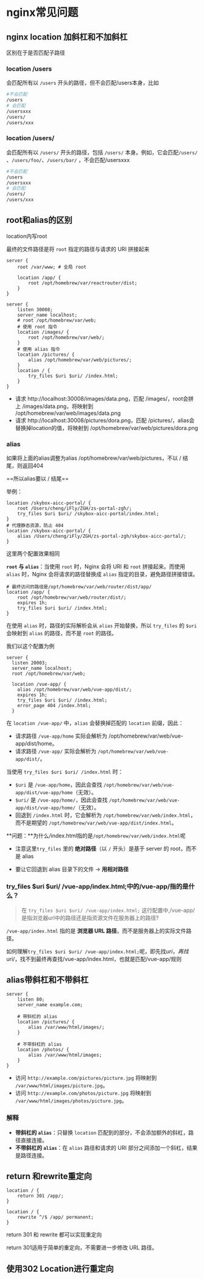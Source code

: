 # nginx常见问题

## nginx location 加斜杠和不加斜杠

区别在于是否匹配子路径

### location /users

 会匹配所有以 `/users` 开头的路径，但不会匹配/users本身，比如

```sh
#不会匹配
/users 
# 会匹配
/usersxxx
/users/
/users/xxx
```

### location /users/ 

会匹配所有以 `/users/` 开头的路径，包括 `/users/` 本身。例如，它会匹配`/users/` 、`/users/foo/`、`/users/bar/` ，不会匹配/usersxxx

```sh
#不会匹配
/users
/usersxxx
# 会匹配
/users/
/users/xxx
```



## root和alias的区别

location内写root

最终的文件路径是将 `root` 指定的路径与请求的 URI 拼接起来

```nginx
server {
    root /var/www; # 全局 root

    location /app/ {
        root /opt/homebrew/var/reactrouter/dist;
    }
}
```



```nginx
server {
    listen 30008;
    server_name localhost;
    # root /opt/homebrew/var/web;
    # 使用 root 指令
    location /images/ {
        root /opt/homebrew/var/web/;
    }
    # 使用 alias 指令
    location /pictures/ {
        alias /opt/homebrew/var/web/pictures/;
    }
    location / {
        try_files $uri $uri/ /index.html;
    }
}
```

- 请求 http://localhost:30008/images/data.png，匹配 /images/，root会拼上 /images/data.png，将映射到 /opt/homebrew/var/web/images/data.png
- 请求 http://localhost:30008/pictures/dora.png，匹配 /pictures/，alias会替换掉location的值，将映射到 /opt/homebrew/var/web/pictures/dora.png

### alias

如果将上面的alias调整为alias /opt/homebrew/var/web/pictures，不以 / 结尾，则返回404

==所以alias要以 / 结尾==

举例：

```nginx
location /skybox-aicc-portal/ {
    root /Users/cheng/iFly/ZGH/zs-portal-zgh/;
    try_files $uri $uri/ /skybox-aicc-portal/index.html;
}
# 代理静态资源，防止 404
location /skybox-aicc-portal/ {
    alias /Users/cheng/iFly/ZGH/zs-portal-zgh/skybox-aicc-portal/;
}
```

这里两个配置效果相同



**`root` 与 `alias`**：当使用 `root` 时，Nginx 会将 URI 和 `root` 拼接起来。而使用 `alias` 时，Nginx 会将请求的路径替换成 `alias` 指定的目录，避免路径拼接错误。

```nginx
# 最终访问的路径是/opt/homebrew/var/web/router/dist/app/
location /app/ {
    root /opt/homebrew/var/web/router/dist/;
    expires 1h;
    try_files $uri $uri/ /index.html;
}
```



在使用 `alias` 时，路径的实际解析会从 `alias` 开始替换，所以 `try_files` 的 `$uri` 会映射到 `alias` 的路径，而不是 `root` 的路径。

我们以这个配置为例

```nginx
server {
  listen 20003;
  server_name localhost;
  root /opt/homebrew/var/web;

  location /vue-app/ {
    alias /opt/homebrew/var/web/vue-app/dist/;
    expires 1h;
    try_files $uri $uri/ /index.html;
    error_page 404 /index.html;
  }
```

在 `location /vue-app/` 中，`alias` 会替换掉匹配的 `location` 前缀，因此：

- 请求路径 `/vue-app/home` 实际会解析为 /opt/homebrew/var/web/vue-app/dist/home。
- 请求路径 `/vue-app/` 实际会解析为 `/opt/homebrew/var/web/vue-app/dist/`。

当使用 `try_files $uri $uri/ /index.html` 时：

- `$uri` 是 `/vue-app/home`，因此会查找 `/opt/homebrew/var/web/vue-app/dist/vue-app/home`（无效）。
- `$uri/` 是 `/vue-app/home/`，因此会查找 `/opt/homebrew/var/web/vue-app/dist/vue-app/home/`（无效）。
- 回退到 `/index.html` 时，它会解析为 `/opt/homebrew/var/web/index.html`，而不是期望的 `/opt/homebrew/var/web/vue-app/dist/index.html`。

**问题：**为什么/index.html指的是`/opt/homebrew/var/web/index.html`呢

- 注意这里`try_files` 里的 **绝对路径**（以 `/` 开头）是基于 server 的 root，而不是 alias

- 要让它回退到 alias 目录下的文件 → **用相对路径**

### try_files $uri $uri/ /vue-app/index.html;中的/vue-app/指的是什么？

> 在 `try_files $uri $uri/ /vue-app/index.html;` 这行配置中,/vue-app/是指浏览器url中的路径还是指资源文件在服务器上的路径?

`/vue-app/index.html` 指的是 **浏览器 URL 路径**，而不是服务器上的实际文件路径。

如何理解`try_files $uri $uri/ /vue-app/index.html;`呢，即先找$uri，再找$uri/，找不到最终再查找/vue-app/index.html，也就是匹配/vue-app/规则

## alias带斜杠和不带斜杠

```nginx
server {
    listen 80;
    server_name example.com;

    # 带斜杠的 alias
    location /pictures/ {
        alias /var/www/html/images/;
    }

    # 不带斜杠的 alias
    location /photos/ {
        alias /var/www/html/images;
    }
}
```

- 访问 `http://example.com/pictures/picture.jpg` 将映射到 `/var/www/html/images/picture.jpg`。
- 访问 `http://example.com/photos/picture.jpg` 将映射到 `/var/www/html/images/photos/picture.jpg`。

### 解释

- **带斜杠的 `alias`**：只替换 `location` 匹配到的部分，不会添加额外的斜杠，路径直接连接。
- **不带斜杠的 `alias`**：在 `alias` 路径和请求的 URI 部分之间添加一个斜杠，结果是路径连接。



## return 和rewrite重定向

```nginx
location / {
    return 301 /app/;
}

location / {
    rewrite ^/$ /app/ permanent;
}
```

return 301 和 rewrite 都可以实现重定向

return 301适用于简单的重定向，不需要进一步修改 URL 路径。



## 使用302 Location进行重定向



